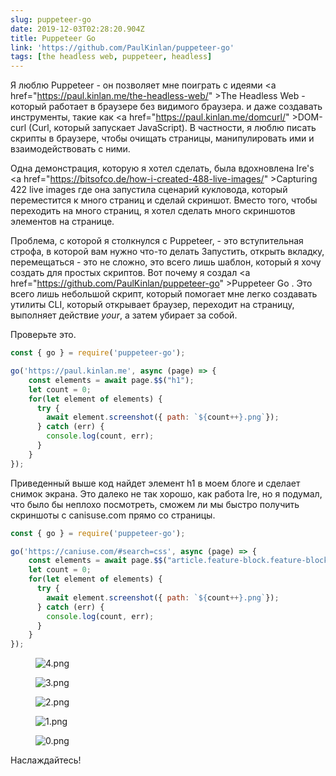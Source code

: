 ```yaml
---
slug: puppeteer-go
date: 2019-12-03T02:28:20.904Z
title: Puppeteer Go
link: 'https://github.com/PaulKinlan/puppeteer-go'
tags: [the headless web, puppeteer, headless]
---
```


Я люблю Puppeteer - он позволяет мне поиграть с идеями <a <span class="notranslate">href=&quot;https://paul.kinlan.me/the-headless-web/&quot; &gt;The Headless Web</a> - который работает в браузере без видимого браузера. и даже создавать инструменты, такие как <a <span class="notranslate">href=&quot;https://paul.kinlan.me/domcurl/&quot; &gt;DOM-curl</a> (Curl, который запускает JavaScript). В частности, я люблю писать скрипты в браузере, чтобы очищать страницы, манипулировать ими и взаимодействовать с ними.

Одна демонстрация, которую я хотел сделать, была вдохновлена Ire&#39;s <a <span class="notranslate">href=&quot;https://bitsofco.de/how-i-created-488-live-images/&quot; &gt;Capturing 422 live images</a> где она запустила сценарий кукловода, который переместится к много страниц и сделай скриншот. Вместо того, чтобы переходить на много страниц, я хотел сделать много скриншотов элементов на странице.

Проблема, с которой я столкнулся с Puppeteer, - это вступительная строфа, в которой вам нужно что-то делать Запустить, открыть вкладку, перемещаться - это не сложно, это всего лишь шаблон, который я хочу создать для простых скриптов. Вот почему я создал <a <span class="notranslate">href=&quot;https://github.com/PaulKinlan/puppeteer-go&quot; &gt;Puppeteer Go</a> . Это всего лишь небольшой скрипт, который помогает мне легко создавать утилиты CLI, который открывает браузер, переходит на страницу, выполняет действие _your_, а затем убирает за собой.

Проверьте это.

```JavaScript
const { go } = require('puppeteer-go');

go('https://paul.kinlan.me', async (page) => {
    const elements = await page.$$("h1");
    let count = 0;
    for(let element of elements) {
      try {
        await element.screenshot({ path: `${count++}.png`});
      } catch (err) {
        console.log(count, err);
      }
    }
});
```

Приведенный выше код найдет элемент h1 в моем блоге и сделает снимок экрана. Это далеко не так хорошо, как работа Ire, но я подумал, что было бы неплохо посмотреть, сможем ли мы быстро получить скриншоты с canisuse.com прямо со страницы.

```JavaScript
const { go } = require('puppeteer-go');

go('https://caniuse.com/#search=css', async (page) => {
    const elements = await page.$$("article.feature-block.feature-block--feature");
    let count = 0;
    for(let element of elements) {
      try {
        await element.screenshot({ path: `${count++}.png`});
      } catch (err) {
        console.log(count, err);
      }
    }
});
```

<figure><img src="/images/2019-12-03-puppeteer-go-0.jpeg" alt="4.png"></figure>

<figure><img src="/images/2019-12-03-puppeteer-go-1.jpeg" alt="3.png"></figure>

<figure><img src="/images/2019-12-03-puppeteer-go-2.jpeg" alt="2.png"></figure>

<figure><img src="/images/2019-12-03-puppeteer-go-3.jpeg" alt="1.png"></figure>

<figure><img src="/images/2019-12-03-puppeteer-go-4.jpeg" alt="0.png"></figure>

Наслаждайтесь!

